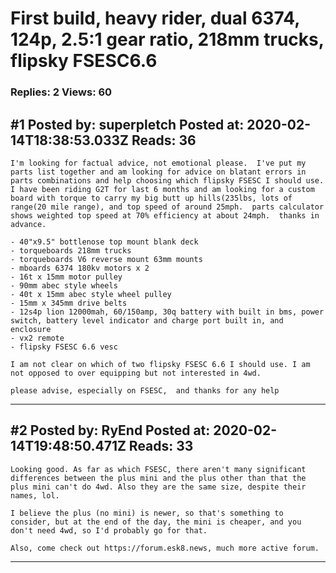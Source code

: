 # First build, heavy rider, dual 6374, 124p, 2.5:1 gear ratio, 218mm trucks, flipsky FSESC6.6

### Replies: 2 Views: 60

## \#1 Posted by: superpletch Posted at: 2020-02-14T18:38:53.033Z Reads: 36

```
I'm looking for factual advice, not emotional please.  I've put my parts list together and am looking for advice on blatant errors in parts combinations and help choosing which flipsky FSESC I should use.  I have been riding G2T for last 6 months and am looking for a custom board with torque to carry my big butt up hills(235lbs, lots of range(20 mile range), and top speed of around 25mph.  parts calculator shows weighted top speed at 70% efficiency at about 24mph.  thanks in advance.

- 40"x9.5" bottlenose top mount blank deck
- torqueboards 218mm trucks
- torqueboards V6 reverse mount 63mm mounts
- mboards 6374 180kv motors x 2
- 16t x 15mm motor pulley
- 90mm abec style wheels
- 40t x 15mm abec style wheel pulley
- 15mm x 345mm drive belts
- 12s4p lion 12000mah, 60/150amp, 30q battery with built in bms, power switch, battery level indicator and charge port built in, and enclosure
- vx2 remote
- flipsky FSESC 6.6 vesc 

I am not clear on which of two flipsky FSESC 6.6 I should use. I am not opposed to over equipping but not interested in 4wd.  

please advise, especially on FSESC,  and thanks for any help
```

---
## \#2 Posted by: RyEnd Posted at: 2020-02-14T19:48:50.471Z Reads: 33

```
Looking good. As far as which FSESC, there aren't many significant differences between the plus mini and the plus other than that the plus mini can't do 4wd. Also they are the same size, despite their names, lol.

I believe the plus (no mini) is newer, so that's something to consider, but at the end of the day, the mini is cheaper, and you don't need 4wd, so I'd probably go for that.

Also, come check out https://forum.esk8.news, much more active forum.
```

---
